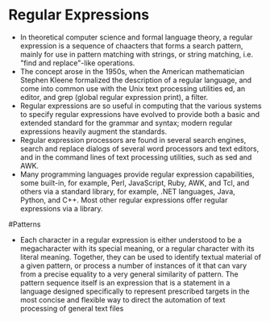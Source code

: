 # Regular Expressions
- In theoretical computer science and formal language theory, a regular expression is a sequence of chaacters that forms a search pattern, mainly for use in pattern matching with strings, or string matching, i.e. "find and replace"-like operations.
- The concept arose in the 1950s, when the American mathematician Stephen Kleene formalized the description of a regular language, and come into common use with the Unix text processing utilities ed, an editor, and grep (global regular expression print), a filter.
- Regular expressions are so useful in computing that the various systems to specify regular expressions have evolved to provide both a basic and extended standard for the grammar and syntax; modern regular expressions heavily augment the standards.
- Regular expression processors are found in several search engines, search and replace dialogs of several word processors and text editors, and in the command lines of text processing utilities, such as sed and AWK.
- Many programming languages provide regular expression capabilities, some built-in, for example, Perl, JavaScript, Ruby, AWK, and Tcl, and others via a standard library, for example, .NET languages, Java, Python, and C++. Most other regular expressions offer regular expressions via a library.

#Patterns
- Each character in a regular expression is either understood to be a megacharacter with its special meaning, or a regular character with its literal meaning. Together, they can be used to identify textual material of a given pattern, or process a number of instances of it that can vary from a precise equality to a very general similarity of pattern. The pattern sequence itself is an expression that is a statement in a language designed specifically to represent prescribed targets in the most concise and flexible way to direct the automation of text processing of general text files

